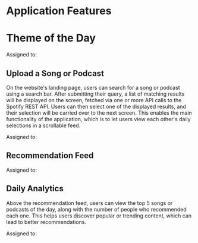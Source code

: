 # Application Features

# Theme of the Day

Assigned to:

## Upload a Song or Podcast
On the website's landing page, users can search for a song or podcast using a search bar. After submitting their query, a list of matching results will be displayed on the screen, fetched via one or more API calls to the Spotify REST API. Users can then select one of the displayed results, and their selection will be carried over to the next screen. This enables the main functionality of the application, which is to let users view each other's daily selections in a scrollable feed.

Assigned to:

## Recommendation Feed

Assigned to:

## Daily Analytics
Above the recommendation feed, users can view the top 5 songs or podcasts of the day, along with the number of people who recommended each one. This helps users discover popular or trending content, which can lead to better recommendations. 

Assigned to:
